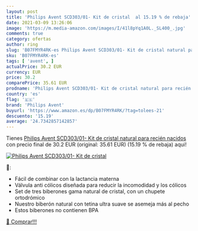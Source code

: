 ```yaml
---
layout: post
title: 'Philips Avent SCD303/01- Kit de cristal  al 15.19 % de rebaja'
date: 2021-03-09 13:26:06
image: 'https://m.media-amazon.com/images/I/41l8pYq1A0L._SL400_.jpg'
comments: true
category: ofertas
author: ring
slug: 'B07FMYR4RK-es Philips Avent SCD303/01- Kit de cristal natural para...'
sku: 'B07FMYR4RK-es'
tags: [ 'avent', ]
actualPrice: 30.2 EUR
currency: EUR
price: 30.2
comparePrice: 35.61 EUR
prodname: 'Philips Avent SCD303/01- Kit de cristal natural para recién nacidos'
country: 'es'
flag: '🇪🇸'
brand: 'Philips Avent'
buyurl: 'https://www.amazon.es/dp/B07FMYR4RK/?tag=tolees-21'
descuento: '15.19'
average: '24.7342857142857'
---
```


Tienes [Philips Avent SCD303/01- Kit de cristal natural para recién nacidos](https://www.amazon.es/dp/B07FMYR4RK/?tag=tolees-21) con precio final de  30.2 EUR (original: 35.61 EUR) (15.19 %  de rebaja) aqui!

[![Philips Avent SCD303/01- Kit de cristal ](https://m.media-amazon.com/images/I/41l8pYq1A0L._SL400_.jpg)](https://www.amazon.es/dp/B07FMYR4RK/?tag=tolees-21)

🔎:

- Fácil de combinar con la lactancia materna
- Válvula anti cólicos diseñada para reducir la incomodidad y los cólicos
- Set de tres biberones gama natural de cristal, con un chupete ortodrómico
- Nuestro biberón natural con tetina ultra suave se asemeja más al pecho
- Estos biberones no contienen BPA

[🛒 Comprar!!!](https://www.amazon.es/dp/B07FMYR4RK/?tag=tolees-21)
